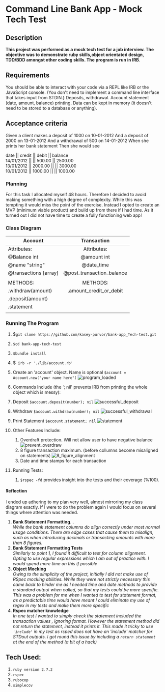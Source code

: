# Command Line Bank App - Mock Tech Test   

## Description 
**This project was performed as a mock tech test for a job interview.
The objective was to demonstrate ruby skills,object orientated design, TDD/BDD amongst other coding skills. The program is run in IRB**. 

## Requirements
You should be able to interact with your code via a REPL like IRB or the JavaScript console. (You don't need to implement a command line interface that takes input from STDIN.)
Deposits, withdrawal.
Account statement (date, amount, balance) printing.
Data can be kept in memory (it doesn't need to be stored to a database or anything).
## Acceptance criteria
Given a client makes a deposit of 1000 on 10-01-2012
And a deposit of 2000 on 13-01-2012
And a withdrawal of 500 on 14-01-2012
When she prints her bank statement
Then she would see

date || credit || debit || balance  \
14/01/2012 || || 500.00 || 2500.00  \
13/01/2012 || 2000.00 || || 3000.00  \
10/01/2012 || 1000.00 || || 1000.00  

### Planning 
For this task I allocated myself 48 hours. Therefore I decided to avoid making something with a high degree of complexity. While this was tempting it would miss the point of the exercise. Instead I opted to create an MVP (minimum viable product) and build up from there if I had time. As it turned out I did not have time to create a fully functioning web app!    

 ### Class Diagram 
| Account      | Transaction    |
| -------------|:----------:|
| Attributes:    | Attributes:
| @Balance int   |@amount int  |
| @name "string" | @date_time  |
|@transactions [array]|@post_transaction_balance|
| ||
| METHODS:| METHODS: |
|.withdraw(amount)|.amount_credit_or_debit|
|.deposit(amount) ||
|.statement||
|||

### Running The Program 

1. $`git clone https://github.com/kasey-purvor/bank-app_Tech-test.git`
1. `$cd bank-app-tech-test`
1. `$bundle install`
1. $` irb -r './lib/account.rb'` 
4.  Create an 'account' object. Name is optional   `$account = Account.new("your name here")`
![program_loaded](https://user-images.githubusercontent.com/67878899/116536995-8eaeef00-a8dd-11eb-86a2-3c0dcfdf7443.png)

5. Commands Include (the '; nil' prevents IRB from printing the whole object which is messy):   
  1. Deposit `$account.deposit(number); nil`
  ![successful_deposit](https://user-images.githubusercontent.com/67878899/116537035-9a021a80-a8dd-11eb-82ec-2fd9544ccfd7.png)
  1. Withdraw `$account.withdraw(number); nil`
  ![successful_withdrawal](https://user-images.githubusercontent.com/67878899/116537069-a6867300-a8dd-11eb-8c27-e340b704616c.png)
  1. Print Statement `$account.statement; nil`
  ![statement](https://user-images.githubusercontent.com/67878899/116537510-3f1cf300-a8de-11eb-9bf3-3a63f6f2c556.png)
  
2. Other Features Include:  
    1. Overdraft protection. Will not allow user to have negative balance
    ![prevent_overdraw](https://user-images.githubusercontent.com/67878899/116537565-4f34d280-a8de-11eb-8e03-246d4686b729.png)
    1. 8 figure transaction maximum. (before collumns become misaligned on statements) 
    ![8_figure_alignment](https://user-images.githubusercontent.com/67878899/116537758-899e6f80-a8de-11eb-9f7c-5b70954ab578.png)
    1. Date and time stamps for each transaction 

3. Running Tests:
    1. `$rspec -fd` provides insight into the tests and their coverage (%100). 
  #### Reflection
I ended up adhering to my plan very well, almost mirroring my class diagram exactly. If I were to do the problem again I would focus on several things where attention was needed.
1. **Bank Statement Formatting**. .  
_While the bank statement columns do align correctly under most normal usage conditions. There are edge cases that cause them to misalign, such as when introducing decimals or transacting amounts with more than 8 figures._
2. **Bank Statement Formatting Tests**    
_Similarly to point 1, I found it difficult to test for column alignment. Opting to use regular expressions which I am out of practice with. I would spend more time on this if possible_
3. **Object Mocking**  
_Owing to the simplicity of the project, initially I did not make use of RSpec mocking abilities. While they were not strictly necessary this came back to hinder me as I needed time and date methods to provide a standard output when called, so that my tests could be more specific. This was a problem for me when I wanted to test for statement format, as a predictable time would have meant I could eliminate my use of regex in my tests and make them more specific_
4. **Rspec matcher knowledge**  
_In one test I wanted to simply check the statement included the transaction values , ignoring format. However the statement method did not return the statement, instead it prints it. This made it tricky to use `'include'` in my test as rsped does not have an 'include' matcher for STDout outputs. I got round this issue by including a `return statement` at the end of the method (a bit of a hack)_  


## Tech Used: 

1. `ruby version 2.7.2`
2. `rspec`
3. `rubocop`
4. `simplecov`





